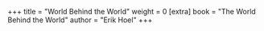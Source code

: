 +++
title = "World Behind the World"
weight = 0
[extra]
book = "The World Behind the World"
author = "Erik Hoel"
+++

